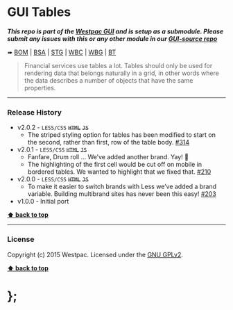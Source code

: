 GUI Tables
==========

***This repo is part of the [Westpac GUI](http://gel.westpacgroup.com.au/GUI/) and is setup as a submodule. Please submit any issues with this or any other
module in our [GUI-source repo](https://github.com/WestpacCXTeam/GUI-source/issues)***

➠
[BOM](http://westpaccxteam.github.io/GUI-tables/tests/BOM/) |
[BSA](http://westpaccxteam.github.io/GUI-tables/tests/BSA/) |
[STG](http://westpaccxteam.github.io/GUI-tables/tests/STG/) |
[WBC](http://westpaccxteam.github.io/GUI-tables/tests/WBC/) |
[WBG](http://westpaccxteam.github.io/GUI-tables/tests/WBG/) |
[BT](http://westpaccxteam.github.io/GUI-tables/tests/BT/)

> Financial services use tables a lot. Tables should only be used for rendering data that belongs naturally in a grid, in other words where the data
> describes a number of objects that have the same properties.

----------------------------------------------------------------------------------------------------------------------------------------------------------------


### Release History

* v2.0.2 - `LESS/CSS` ~~`HTML`~~ ~~`JS`~~
	* The striped styling option for tables has been modified to start on the second, rather than first, row of the table body.
		[#314](https://github.com/WestpacCXTeam/GUI-source/issues/314)
* v2.0.1 - `LESS/CSS` ~~`HTML`~~ ~~`JS`~~
	* Fanfare, Drum roll … We’ve added another brand. Yay! :clap:
	* The highlighting of the first cell would be cut off on mobile in bordered tables. We wanted to highlight that we fixed that.
		[#210](https://github.com/WestpacCXTeam/GUI-source/issues/210)
* v2.0.0 - `LESS/CSS` ~~`HTML`~~ ~~`JS`~~
	* To make it easier to switch brands with Less we’ve added a brand variable. Building multibrand sites has never been this easy!
		[#203](https://github.com/WestpacCXTeam/GUI-source/issues/203)
* v1.0.0 - Initial port

**[⬆ back to top](#content)**


----------------------------------------------------------------------------------------------------------------------------------------------------------------


### License

Copyright (c) 2015 Westpac. Licensed under the [GNU GPLv2](https://raw.githubusercontent.com/WestpacCXTeam/GUI-tables/master/LICENSE).

**[⬆ back to top](#content)**

# };
